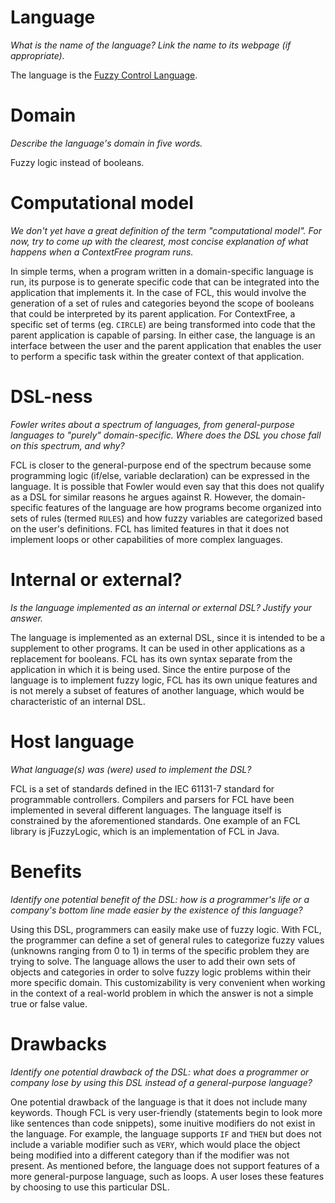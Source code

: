 # Language
_What is the name of the language? Link the name to its webpage 
(if appropriate)._

The language is the [Fuzzy Control Language](http://ffll.sourceforge.net/fcl.htm).

# Domain
_Describe the language's domain in five words._

Fuzzy logic instead of booleans.

# Computational model
_We don't yet have a great definition of the term "computational model". 
For now, try to come up with the clearest, most concise explanation of 
what happens when a ContextFree program runs._

In simple terms, when a program written in a domain-specific language is run, its purpose is to generate specific code that can be integrated into the application that implements it. In the case of FCL, this would involve the generation of a set of rules and categories beyond the scope of booleans that could be interpreted by its parent application. For ContextFree, a specific set of terms (eg. `CIRCLE`) are being transformed into code that the parent application is capable of parsing. In either case, the language is an interface between the user and the parent application that enables the user to perform a specific task within the greater context of that application. 

# DSL-ness
_Fowler writes about a spectrum of languages, from general-purpose languages to 
"purely" domain-specific. Where does the DSL you chose fall on this spectrum, 
and why?_ 

FCL is closer to the general-purpose end of the spectrum because some programming logic (if/else, variable declaration) can be expressed in the language. It is possible that Fowler would even say that this does not qualify as a DSL for similar reasons he argues against R. However, the domain-specific features of the language are how programs become organized into sets of rules (termed `RULES`) and how fuzzy variables are categorized based on the user's definitions. FCL has limited features in that it does not implement loops or other capabilities of more complex languages.

# Internal or external?
_Is the language implemented as an internal or external DSL? 
Justify your answer._

The language is implemented as an external DSL, since it is intended to be a supplement to other programs. It can be used in other applications as a replacement for booleans. FCL has its own syntax separate from the application in which it is being used. Since the entire purpose of the language is to implement fuzzy logic, FCL has its own unique features and is not merely a subset of features of another language, which would be characteristic of an internal DSL. 

# Host language
_What language(s) was (were) used to implement the DSL?_

FCL is a set of standards defined in the IEC 61131-7 standard for programmable controllers. Compilers and parsers for FCL have been implemented in several different languages. The language itself is constrained by the aforementioned standards. One example of an FCL library is jFuzzyLogic, which is an implementation of FCL in Java.

# Benefits
_Identify one potential benefit of the DSL: how is a programmer's life or a 
company's bottom line made easier by the existence of this language?_

Using this DSL, programmers can easily make use of fuzzy logic. With FCL, the programmer can define a set of general rules to categorize fuzzy values (unknowns ranging from 0 to 1) in terms of the specific problem they are trying to solve. The language allows the user to add their own sets of objects and categories in order to solve fuzzy logic problems within their more specific domain. This customizability is very convenient when working in the context of a real-world problem in which the answer is not a simple true or false value.

# Drawbacks
_Identify one potential drawback of the DSL: what does a programmer or company 
lose by using this DSL instead of a general-purpose language?_

One potential drawback of the language is that it does not include many keywords. Though FCL is very user-friendly (statements begin to look more like sentences than code snippets), some inuitive modifiers do not exist in the language. For example, the language supports `IF` and `THEN` but does not include a variable modifier such as `VERY`, which would place the object being modified into a different category than if the modifier was not present. As mentioned before, the language does not support features of a more general-purpose language, such as loops. A user loses these features by choosing to use this particular DSL. 
